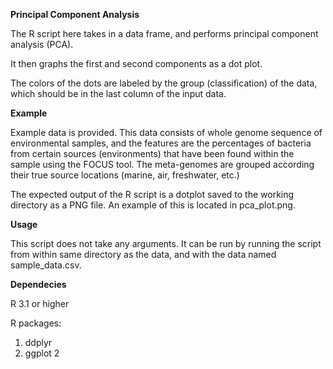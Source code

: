 **Principal Component Analysis**

The R script here takes in a data frame, and performs principal component analysis (PCA).

 It then graphs the first and second components as a dot plot. 

The colors of the dots are labeled by the group (classification) of the data, which should be in the last column of the input data. 

**Example**

Example data is provided. This data consists of whole genome sequence of environmental samples, and the features are the percentages of bacteria from certain sources (environments) that have been found within the sample using the FOCUS tool. The meta-genomes are grouped according their true source locations (marine, air, freshwater, etc.) 

The expected output of the R script is a dotplot saved to the working directory as a PNG file. An example of this is located in pca_plot.png.

**Usage**

This script does not take any arguments. It can be run by running the script from within same directory as the data, and with the data named sample_data.csv.  

**Dependecies**

R 3.1 or higher

R packages:
1. ddplyr 
2. ggplot 2
